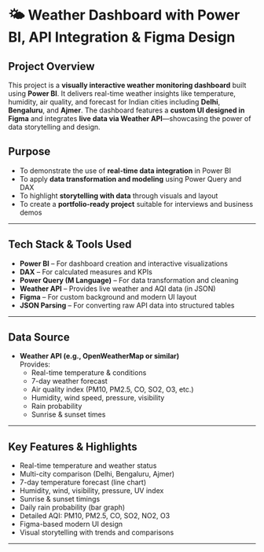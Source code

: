 # 🌤️ Weather Dashboard with Power BI, API Integration & Figma Design

## Project Overview

This project is a **visually interactive weather monitoring dashboard** built using **Power BI**. It delivers real-time weather insights like temperature, humidity, air quality, and forecast for Indian cities including **Delhi**, **Bengaluru**, and **Ajmer**. The dashboard features a **custom UI designed in Figma** and integrates **live data via Weather API**—showcasing the power of data storytelling and design.



## Purpose

- To demonstrate the use of **real-time data integration** in Power BI  
- To apply **data transformation and modeling** using Power Query and DAX  
- To highlight **storytelling with data** through visuals and layout  
- To create a **portfolio-ready project** suitable for interviews and business demos  

---

## Tech Stack & Tools Used

- **Power BI** – For dashboard creation and interactive visualizations  
- **DAX** – For calculated measures and KPIs  
- **Power Query (M Language)** – For data transformation and cleaning  
- **Weather API** – Provides live weather and AQI data (in JSON)  
- **Figma** – For custom background and modern UI layout  
- **JSON Parsing** – For converting raw API data into structured tables  

---

## Data Source

- **Weather API (e.g., OpenWeatherMap or similar)**  
  Provides:
  - Real-time temperature & conditions
  - 7-day weather forecast
  - Air quality index (PM10, PM2.5, CO, SO2, O3, etc.)
  - Humidity, wind speed, pressure, visibility
  - Rain probability
  - Sunrise & sunset times

---

## Key Features & Highlights

- Real-time temperature and weather status  
- Multi-city comparison (Delhi, Bengaluru, Ajmer)  
- 7-day temperature forecast (line chart)  
- Humidity, wind, visibility, pressure, UV index  
- Sunrise & sunset timings  
- Daily rain probability (bar graph)  
- Detailed AQI: PM10, PM2.5, CO, SO2, NO2, O3  
- Figma-based modern UI design  
- Visual storytelling with trends and comparisons  

---



